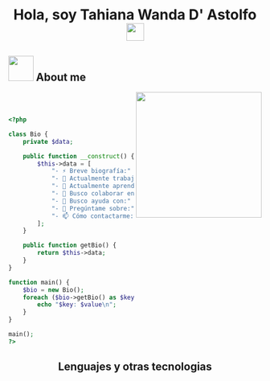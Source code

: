 <h1 align="center">Hola, soy Tahiana Wanda D' Astolfo <img src="https://media.giphy.com/media/hvRJCLFzcasrR4ia7z/giphy.gif" width="35"></h1>



## <picture><img src = "https://github.com/7oSkaaa/7oSkaaa/blob/main/Images/about_me.gif?raw=true" width = 50px></picture> About me

<picture><img align="right" src="https://github.com/7oSkaaa/7oSkaaa/blob/main/Images/Right_Side.gif?raw=true" width = 250px></picture>

<br><br>
```php
<?php

class Bio {
    private $data;

    public function __construct() {
        $this->data = [
            "- ⚡ Breve biografía:"                    => "Una especie de híbrido entre metalero-synthWave-cyberPunk-melómano-adicto a los equipos-músico amateur-viajero-amante de la comida-gamer-programador-amante de los gatos-aficionado a los deportes",
            "- 🔭 Actualmente trabajando en:"          => "Tredicom como Desarrollador de Software Senior --- UAdeC como Profesor de Medio Tiempo",
            "- 🌱 Actualmente aprendiendo:"            => "Golang, MongoDB, RabbitMQ, K8s, GCP (Tecnologías de mi empresa) --- Mejorando mis habilidades en Front End para el stack MERN (Objetivo personal)",
            "- 👯 Busco colaborar en:"                 => "Proyectos relacionados con Python, Golang y Docker",
            "- 🤔 Busco ayuda con:"                    => "Cualquier cosa relacionada con lo que estoy aprendiendo actualmente 😅",
            "- 💬 Pregúntame sobre:"                   => "Python, PHP, Laravel, SQL, Diseño y Arquitectura de Software, Desarrollo Web y SEO",
            "- 📫 Cómo contactarme:"                   => "https://github.com/AnhellO#you-can-reach-me-at-alien",
        ];
    }

    public function getBio() {
        return $this->data;
    }
}

function main() {
    $bio = new Bio();
    foreach ($bio->getBio() as $key => $value) {
        echo "$key: $value\n";
    }
}

main();
?>

```
<h2 align="center">Lenguajes y otras tecnologias</h1>
